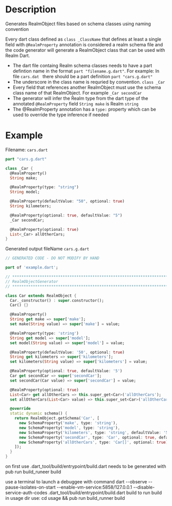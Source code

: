 # Description
Generates RealmObject files based on schema classes using naming convention

Every dart class defined as `class _ClassName` that defines at least a single field with `@RealmProperty` annotation is considered a realm schema file and the code generator will generate a RealmObject class that can be used with Realm Dart. 

* The dart file containg Realm schema classes needs to have a part defintion name in the format `part "filename.g.dart"`.
    For example: In file `cars.dat ` there should be a part definition `part "cars.g.dart"`
* The underscore in the class name is requried by convention. `class _Car`
* Every field that references another RealmObject must use the schema class name of that RealmObject. For example `_Car secondCar`
* The generator will infer the Realm type from the dart type of the annotated `@RealmProperty` field `String make` is Realm `string`
* The @RealmProperty annotation has a `type:` property which can be used to override the type inference if needed

# Example  
Filename: `cars.dart`

```Dart
part "cars.g.dart"

class _Car {
  @RealmProperty()
  String make;

  @RealmProperty(type: "string")
  String model;

  @RealmProperty(defaultValue: "50", optional: true)
  String kilometers;

  @RealmProperty(optional: true, defaultValue: "5")
  _Car secondCar;

  @RealmProperty(optional: true)
  List<_Car> allOtherCars;
}
```

Generated output 
fileName `cars.g.dart`
```Dart
// GENERATED CODE - DO NOT MODIFY BY HAND

part of 'example.dart';

// **************************************************************************
// RealmObjectGenerator
// **************************************************************************

class Car extends RealmObject {
  Car._constructor() : super.constructor();
  Car() {}

  @RealmProperty()
  String get make => super['make'];
  set make(String value) => super['make'] = value;

  @RealmProperty(type: 'string')
  String get model => super['model'];
  set model(String value) => super['model'] = value;

  @RealmProperty(defaultValue: '50', optional: true)
  String get kilometers => super['kilometers'];
  set kilometers(String value) => super['kilometers'] = value;

  @RealmProperty(optional: true, defaultValue: '5')
  Car get secondCar => super['secondCar'];
  set secondCar(Car value) => super['secondCar'] = value;

  @RealmProperty(optional: true)
  List<Car> get allOtherCars => this.super_get<Car>('allOtherCars');
  set allOtherCars(List<Car> value) => this.super_set<Car>('allOtherCars', value);

  @override
  static dynamic schema() {
    return RealmObject.getSchema('Car', [
      new SchemaProperty('make', type: 'string'),
      new SchemaProperty('model', type: 'string'),
      new SchemaProperty('kilometers', type: 'string', defaultValue: '50', optional: true),
      new SchemaProperty('secondCar', type: 'Car', optional: true, defaultValue: '5'),
      new SchemaProperty('allOtherCars', type: 'Car[]', optional: true),
    ]);
  }
}
```





on first use .dart_tool/build/entrypoint/build.dart needs to be generated with pub run build_runeer build

use a terminal to launch a debuggee with command
dart --observe --pause-isolates-on-start  --enable-vm-service:5858/127.0.0.1  --disable-service-auth-codes .dart_tool/build/entrypoint/build.dart build
to run build in usage dir use: cd usage && pub run build_runner build